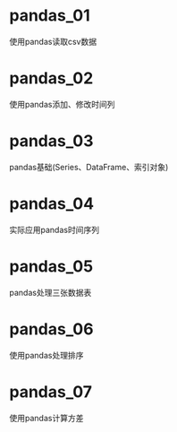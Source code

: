 pandas_01
=========
使用pandas读取csv数据

pandas_02
=========
使用pandas添加、修改时间列

pandas_03
=========
pandas基础(Series、DataFrame、索引对象)

pandas_04
=========
实际应用pandas时间序列

pandas_05
=========
pandas处理三张数据表

pandas_06
=========
使用pandas处理排序

pandas_07
=========
使用pandas计算方差